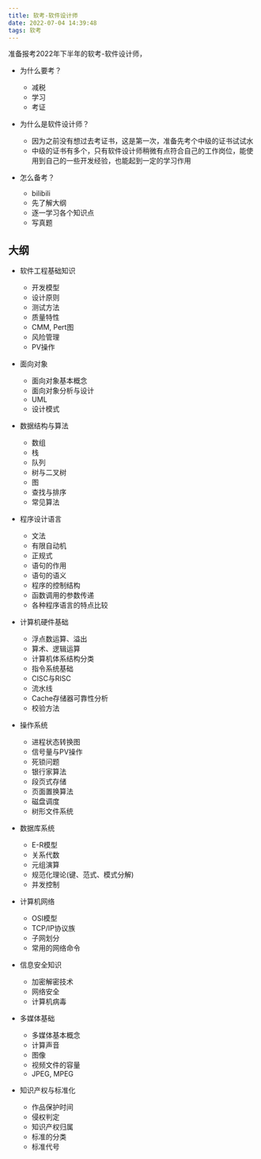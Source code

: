 ```yaml
---
title: 软考-软件设计师
date: 2022-07-04 14:39:48
tags: 软考
---
```



准备报考2022年下半年的软考-软件设计师，
* 为什么要考？
  - 减税
  - 学习
  - 考证

* 为什么是软件设计师？
  - 因为之前没有想过去考证书，这是第一次，准备先考个中级的证书试试水
  - 中级的证书有多个，只有软件设计师稍微有点符合自己的工作岗位，能使用到自己的一些开发经验，也能起到一定的学习作用

* 怎么备考？
  - bilibili
  - 先了解大纲
  - 逐一学习各个知识点
  - 写真题

## 大纲

* 软件工程基础知识
  - 开发模型
  - 设计原则
  - 测试方法
  - 质量特性
  - CMM, Pert图
  - 风险管理
  - PV操作

* 面向对象
  - 面向对象基本概念
  - 面向对象分析与设计
  - UML
  - 设计模式

* 数据结构与算法
  - 数组
  - 栈
  - 队列
  - 树与二叉树
  - 图
  - 查找与排序
  - 常见算法

* 程序设计语言
  - 文法
  - 有限自动机
  - 正规式
  - 语句的作用
  - 语句的语义
  - 程序的控制结构
  - 函数调用的参数传递
  - 各种程序语言的特点比较

* 计算机硬件基础
  - 浮点数运算、溢出
  - 算术、逻辑运算
  - 计算机体系结构分类
  - 指令系统基础
  - CISC与RISC
  - 流水线
  - Cache存储器可靠性分析
  - 校验方法

* 操作系统
  - 进程状态转换图
  - 信号量与PV操作
  - 死锁问题
  - 银行家算法
  - 段页式存储
  - 页面置换算法
  - 磁盘调度
  - 树形文件系统

* 数据库系统
  - E-R模型
  - 关系代数
  - 元组演算
  - 规范化理论(键、范式、模式分解)
  - 并发控制

* 计算机网络
  - OSI模型
  - TCP/IP协议族
  - 子网划分
  - 常用的网络命令

* 信息安全知识
  - 加密解密技术
  - 网络安全
  - 计算机病毒

* 多媒体基础
  - 多媒体基本概念
  - 计算声音
  - 图像
  - 视频文件的容量
  - JPEG, MPEG

* 知识产权与标准化
  - 作品保护时间
  - 侵权判定
  - 知识产权归属
  - 标准的分类
  - 标准代号